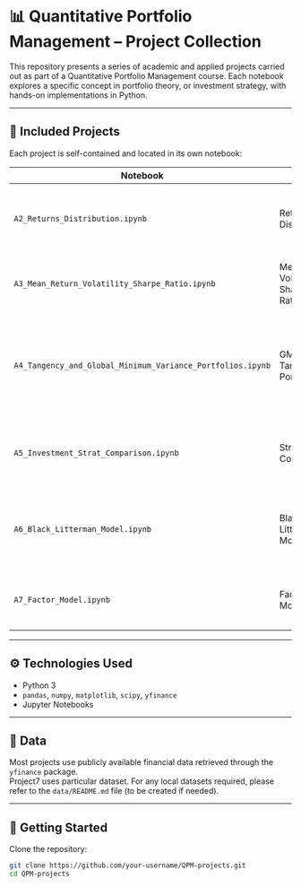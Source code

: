 # 📊 Quantitative Portfolio Management – Project Collection

This repository presents a series of academic and applied projects carried out as part of a Quantitative Portfolio Management course. Each notebook explores a specific concept in portfolio theory, or investment strategy, with hands-on implementations in Python.

---

## 📁 Included Projects

Each project is self-contained and located in its own notebook:

| Notebook | Title | Description |
|---------|-------|-------------|
| `A2_Returns_Distribution.ipynb` | Returns Distribution | Simulation and analysis of asset return distributions using normal models. |
| `A3_Mean_Return_Volatility_Sharpe_Ratio.ipynb` | Mean, Volatility & Sharpe Ratio | Estimation of performance metrics and their sampling variability. |
| `A4_Tangency_and_Global_Minimum_Variance_Portfolios.ipynb` | GMV & Tangency Portfolios | Computation and comparison of global minimum variance and Sharpe-optimal portfolios. |
| `A5_Investment_Strat_Comparison.ipynb` | Strategy Comparison | Performance analysis of different portfolio strategies over time. |
| `A6_Black_Litterman_Model.ipynb` | Black-Litterman Model | Implementation of the Black-Litterman framework with market priors and investor views. |
| `A7_Factor_Model.ipynb` | Factor Model | Construction and evaluation of multi-factor asset pricing models. |

---

## ⚙️ Technologies Used

- Python 3  
- `pandas`, `numpy`, `matplotlib`, `scipy`, `yfinance`  
- Jupyter Notebooks

---

## 📂 Data

Most projects use publicly available financial data retrieved through the `yfinance` package.  
Project7 uses particular dataset.
For any local datasets required, please refer to the `data/README.md` file (to be created if needed).

---

## 🚀 Getting Started

Clone the repository:

```bash
git clone https://github.com/your-username/QPM-projects.git
cd QPM-projects
